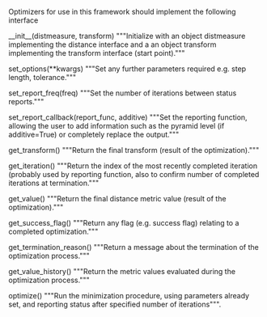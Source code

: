 Optimizers for use in this framework should implement the following interface


\_\_init\_\_(distmeasure, transform)
"""Initialize with an object distmeasure implementing the distance interface and a an object transform implementing the transform interface (start point)."""

set\_options(\*\*kwargs)
"""Set any further parameters required e.g. step length, tolerance."""

set\_report\_freq(freq)
"""Set the number of iterations between status reports."""

set\_report\_callback(report\_func, additive)
"""Set the reporting function, allowing the user to add information such as the pyramid level (if additive=True) or completely replace the output."""

get\_transform()
"""Return the final transform (result of the optimization)."""

get\_iteration()
"""Return the index of the most recently completed iteration (probably used by reporting function, also to confirm number of completed iterations at termination."""

get\_value()
"""Return the final distance metric value (result of the optimization)."""

get\_success\_flag()
"""Return any flag (e.g. success flag) relating to a completed optimization."""

get\_termination\_reason()
"""Return a message about the termination of the optimization process."""

get\_value\_history()
"""Return the metric values evaluated during the optimization process."""

optimize()
"""Run the minimization procedure, using parameters already set, and reporting status after specified number of iterations""".
